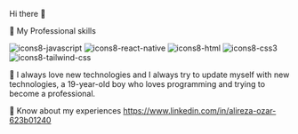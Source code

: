 
 Hi there 👋                                                                                                                           

🔭 My Professional skills 

![icons8-javascript](https://github.com/AlirezaOzar/AlirezaOzar/assets/108988996/30c5c6cb-7cc9-498e-aa63-d1b1550b6899) ![icons8-react-native](https://github.com/AlirezaOzar/AlirezaOzar/assets/108988996/b6b1a086-7aec-4165-b243-78be0fb3257f)
![icons8-html](https://github.com/AlirezaOzar/AlirezaOzar/assets/108988996/ff9f9f18-064b-4c15-bfa7-18a435a313c1)
![icons8-css3](https://github.com/AlirezaOzar/AlirezaOzar/assets/108988996/8fc3ae39-0ba1-4442-adaf-5c2752359016)
![icons8-tailwind-css](https://github.com/AlirezaOzar/AlirezaOzar/assets/108988996/aa8376b8-3911-403e-9d76-520f9a50922c)

 
  🌱 I always love new technologies and I always try to update myself with new technologies, a 19-year-old boy who loves programming and trying to become a professional.
	
  📄 Know about my experiences  https://www.linkedin.com/in/alireza-ozar-623b01240




